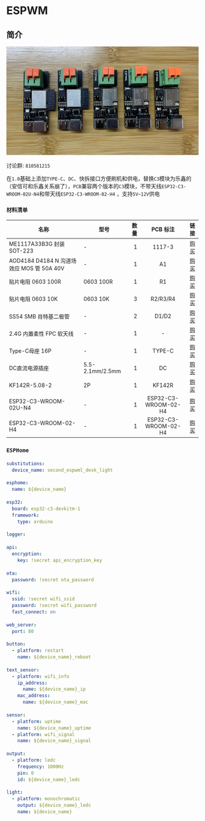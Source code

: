 # ESPWM

## 简介

![ESPWM](./img/ESPWM.jpg)

讨论群: `810581215`

在`1.0`基础上添加`TYPE-C`、`DC`、快拆接口方便刷机和供电，替换`C3`模块为乐鑫的（安信可和乐鑫关系崩了），`PCB`兼容两个版本的`C3`模块，不带天线`ESP32-C3-WROOM-02U-N4`和带天线`ESP32-C3-WROOM-02-H4`	，支持`5V~12V`供电

### `材料清单`

| 名称                                      | 型号      | 数量 |  PCB 标注  |                           链接                           |
| ----------------------------------------- | --------- | ---: | :--------: | :------------------------------------------------------: |
| ME1117A33B3G 封装SOT-223 | -         |    1 |     1117-3    | [购买](https://item.taobao.com/item.htm?id=668286085588) |
| AOD4184 D4184 N 沟道场效应 MOS 管 50A 40V | -         |    1 |     A1     | [购买](https://item.taobao.com/item.htm?id=621661261124) |
| 贴片电阻 0603 100R                        | 0603 100R |    1 |    R1     | [购买](https://item.taobao.com/item.htm?id=642138541174) |
| 贴片电阻 0603 10K                         | 0603 10K  |    3 |     R2/R3/R4   | [购买](https://item.taobao.com/item.htm?id=642138541174) |
|SS54 SMB 肖特基二极管                  | -         |    2 |  D1/D2        | [购买](https://item.taobao.com/item.htm?id=522555071084) |
| 2.4G 内置柔性 FPC 软天线                  | -         |    1 |     -      | [购买](https://item.taobao.com/item.htm?id=574057911861) |
| Type-C母座 16P | - | 1 | TYPE-C | [购买](https://item.taobao.com/item.htm?&id=573090887123) |
| DC直流电源插座 | 5.5-2.1mm/2.5mm | 1 | DC | [购买](https://item.taobao.com/item.htm?id=597934128320) |
| KF142R-5.08-2| 2P | 1 | KF142R | [购买](https://item.taobao.com/item.htm?id=597934128320) |
| ESP32-C3-WROOM-02U-N4 |- | 1 | ESP32-C3-WROOM-02-H4 | [购买](https://item.taobao.com/item.htm?id=676812781013) |
| ESP32-C3-WROOM-02-H4 | - | 1 | ESP32-C3-WROOM-02-H4 | [购买](https://item.taobao.com/item.htm?id=672590753429) |

### `ESPHome`

```yaml
substitutions:
  device_name: second_espwml_desk_light

esphome:
  name: ${device_name}

esp32:
  board: esp32-c3-devkitm-1
  framework:
    type: arduino

logger:

api:
  encryption: 
    key: !secret api_encryption_key

ota:
  password: !secret ota_password

wifi:
  ssid: !secret wifi_ssid
  password: !secret wifi_password
  fast_connect: on

web_server:
  port: 80

button:
  - platform: restart
    name: ${device_name}_reboot

text_sensor:
  - platform: wifi_info
    ip_address:
      name: ${device_name}_ip
    mac_address:
      name: ${device_name}_mac

sensor:
  - platform: uptime
    name: ${device_name}_uptime
  - platform: wifi_signal
    name: ${device_name}_signal

output:
  - platform: ledc
    frequency: 1000Hz
    pin: 0
    id: ${device_name}_ledc

light:
  - platform: monochromatic
    output: ${device_name}_ledc
    name: ${device_name}
```